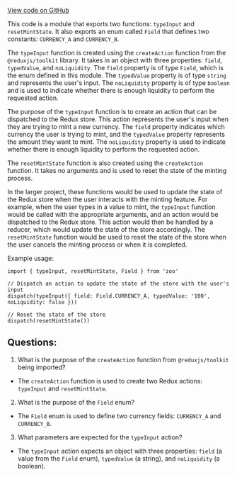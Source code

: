 [View code on GitHub](zoo-labs/zoo/blob/master/core/src/state/mint/actions.ts)

This code is a module that exports two functions: `typeInput` and `resetMintState`. It also exports an enum called `Field` that defines two constants: `CURRENCY_A` and `CURRENCY_B`. 

The `typeInput` function is created using the `createAction` function from the `@reduxjs/toolkit` library. It takes in an object with three properties: `field`, `typedValue`, and `noLiquidity`. The `field` property is of type `Field`, which is the enum defined in this module. The `typedValue` property is of type `string` and represents the user's input. The `noLiquidity` property is of type `boolean` and is used to indicate whether there is enough liquidity to perform the requested action. 

The purpose of the `typeInput` function is to create an action that can be dispatched to the Redux store. This action represents the user's input when they are trying to mint a new currency. The `field` property indicates which currency the user is trying to mint, and the `typedValue` property represents the amount they want to mint. The `noLiquidity` property is used to indicate whether there is enough liquidity to perform the requested action. 

The `resetMintState` function is also created using the `createAction` function. It takes no arguments and is used to reset the state of the minting process. 

In the larger project, these functions would be used to update the state of the Redux store when the user interacts with the minting feature. For example, when the user types in a value to mint, the `typeInput` function would be called with the appropriate arguments, and an action would be dispatched to the Redux store. This action would then be handled by a reducer, which would update the state of the store accordingly. The `resetMintState` function would be used to reset the state of the store when the user cancels the minting process or when it is completed. 

Example usage:

```
import { typeInput, resetMintState, Field } from 'zoo'

// Dispatch an action to update the state of the store with the user's input
dispatch(typeInput({ field: Field.CURRENCY_A, typedValue: '100', noLiquidity: false }))

// Reset the state of the store
dispatch(resetMintState())
```
## Questions: 
 1. What is the purpose of the `createAction` function from `@reduxjs/toolkit` being imported?
- The `createAction` function is used to create two Redux actions: `typeInput` and `resetMintState`.

2. What is the purpose of the `Field` enum?
- The `Field` enum is used to define two currency fields: `CURRENCY_A` and `CURRENCY_B`.

3. What parameters are expected for the `typeInput` action?
- The `typeInput` action expects an object with three properties: `field` (a value from the `Field` enum), `typedValue` (a string), and `noLiquidity` (a boolean).